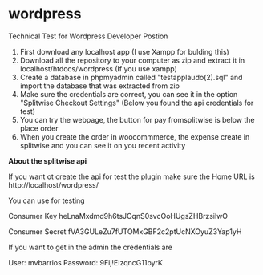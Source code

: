 # wordpress

 Technical Test for Wordpress Developer Postion

1. First download any localhost app (I use Xampp for bulding this)
2. Download all the repository to your computer as zip and extract it in localhost/htdocs/wordpress (If you use xampp)
3. Create a database in phpmyadmin called "testapplaudo(2).sql" and import the database that was extracted from zip
4. Make sure the credentials are correct, you can see it in the option "Splitwise Checkout Settings" (Below you found the api credentials for test)
5. You can try the webpage, the button for pay fromsplitwise is below the place order
6. When you create the order in woocommmerce, the expense create in splitwise and you can see it on you recent activity

<strong>About the splitwise api</strong>

If you want ot create the api for test the plugin make sure the Home URL is http://localhost/wordpress/

You can use for testing

Consumer Key
heLnaMxdmd9h6tsJCqnS0svcOoHUgsZHBrzsilwO

Consumer Secret
fVA3GULeZu7fUTOMxGBF2c2ptUcNXOyuZ3Yap1yH


If you want to get in the admin the credentials are

User: mvbarrios
Password: 9Fij!EIzqncG11byrK
